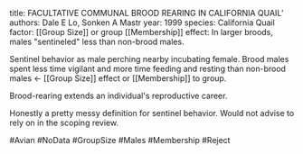 
title: FACULTATIVE COMMUNAL BROOD REARING IN CALIFORNIA QUAIL’
authors: Dale E Lo, Sonken A Mastr
year: 1999
species: California Quail
factor: [[Group Size]] or group [[Membership]]
effect: In larger broods, males "sentineled" less than non-brood males.

Sentinel behavior as male perching nearby incubating female.
Brood males spent less time vigilant and more time feeding and resting than non-brood males <- [[Group Size]] effect or [[Membership]] to group.

Brood-rearing extends an individual's reproductive career.

Honestly a pretty messy definition for sentinel behavior. Would not advise to rely on in the scoping review.

#Avian #NoData #GroupSize #Males #Membership #Reject 